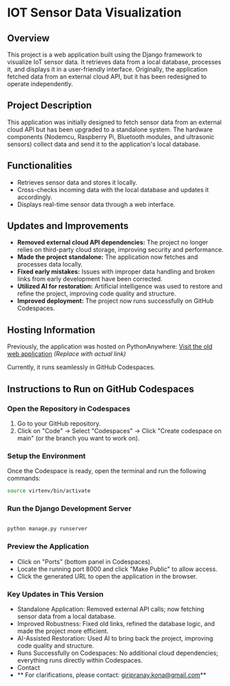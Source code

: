 # IOT Sensor Data Visualization

## Overview

This project is a web application built using the Django framework to visualize IoT sensor data. It retrieves data from a local database, processes it, and displays it in a user-friendly interface.  Originally, the application fetched data from an external cloud API, but it has been redesigned to operate independently.

## Project Description

This application was initially designed to fetch sensor data from an external cloud API but has been upgraded to a standalone system. The hardware components (Nodemcu, Raspberry Pi, Bluetooth modules, and ultrasonic sensors) collect data and send it to the application's local database.

## Functionalities

*   Retrieves sensor data and stores it locally.
*   Cross-checks incoming data with the local database and updates it accordingly.
*   Displays real-time sensor data through a web interface.

## Updates and Improvements

*   **Removed external cloud API dependencies:** The project no longer relies on third-party cloud storage, improving security and performance.
*   **Made the project standalone:** The application now fetches and processes data locally.
*   **Fixed early mistakes:** Issues with improper data handling and broken links from early development have been corrected.
*   **Utilized AI for restoration:** Artificial intelligence was used to restore and refine the project, improving code quality and structure.
*   **Improved deployment:** The project now runs successfully on GitHub Codespaces.

## Hosting Information

Previously, the application was hosted on PythonAnywhere: [Visit the old web application](link-to-old-application)  *(Replace with actual link)*

Currently, it runs seamlessly in GitHub Codespaces.

## Instructions to Run on GitHub Codespaces

### Open the Repository in Codespaces

1.  Go to your GitHub repository.
2.  Click on "Code" → Select "Codespaces" → Click "Create codespace on main" (or the branch you want to work on).

### Setup the Environment

Once the Codespace is ready, open the terminal and run the following commands:

```bash
source virtenv/bin/activate
```

### Run the Django Development Server
```Bash

python manage.py runserver
```
### Preview the Application
* Click on "Ports" (bottom panel in Codespaces).
* Locate the running port 8000 and click "Make Public" to allow access.
* Click the generated URL to open the application in the browser.

### Key Updates in This Version
* Standalone Application: Removed external API calls; now fetching sensor data from a local database.
* Improved Robustness: Fixed old links, refined the database logic, and made the project more efficient.
* AI-Assisted Restoration: Used AI to bring back the project, improving code quality and structure.
* Runs Successfully on Codespaces: No additional cloud dependencies; everything runs directly within Codespaces.
* Contact
*  ** For clarifications, please contact: giripranay.kona@gmail.com**


